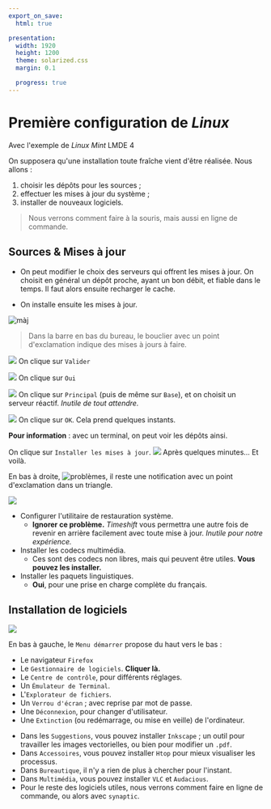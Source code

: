 ```yaml
---
export_on_save:
  html: true

presentation:
  width: 1920
  height: 1200
  theme: solarized.css
  margin: 0.1

  progress: true
---
```


<!-- slide -->

# Première configuration de *Linux*

Avec l'exemple de *Linux Mint* LMDE 4

<!-- slide vertical=true -->

On supposera qu'une installation toute fraîche vient d'être réalisée. Nous allons :

1. choisir les dépôts pour les sources ;
2. effectuer les mises à jour du système ;
3. installer de nouveaux logiciels.

> Nous verrons comment faire à la souris, mais aussi en ligne de commande.

<!-- slide -->

## Sources & Mises à jour
* On peut modifier le choix des serveurs qui offrent les mises à jour. On choisit en général un dépôt proche, ayant un bon débit, et fiable dans le temps. Il faut alors ensuite recharger le cache.

* On installe ensuite les mises à jour.

![màj](assets/bouclier.png)

> Dans la barre en bas du bureau, le bouclier avec un point d'exclamation indique des mises à jours à faire.

<!-- slide vertical=true -->

![](assets/maj-1.png)
On clique sur `Valider`

<!-- slide vertical=true -->

![](assets/maj-2.png)
On clique sur `Oui`

<!-- slide vertical=true -->

![](assets/maj-3.png)
On clique sur `Principal` (puis de même sur `Base`), et on choisit un serveur réactif. *Inutile de tout attendre.*

<!-- slide vertical=true -->

![](assets/maj-4.png)
On clique sur `OK`. Cela prend quelques instants.

<!-- slide vertical=true -->

**Pour information** : avec un terminal, on peut voir les dépôts ainsi.

<object type="image/svg+xml" data="assets/sources.svg"></object>

<!-- slide vertical=true -->

On clique sur `Installer les mises à jour`.
![](assets/maj-5.png)
Après quelques minutes... Et voilà.

<!-- slide vertical=true -->

En bas à droite, ![problèmes](assets/triangle.png), il reste une notification avec un point d'exclamation dans un triangle.

![](assets/rapport.png)


<!-- slide vertical=true -->
* Configurer l'utilitaire de restauration système.
    * **Ignorer ce problème.** *Timeshift* vous permettra une autre fois de revenir en arrière facilement avec toute mise à jour. *Inutile pour notre expérience.*
* Installer les codecs multimédia.
    * Ces sont des codecs non libres, mais qui peuvent être utiles. **Vous pouvez les installer.**
* Installer les paquets linguistiques.
    * **Oui**, pour une prise en charge complète du français.

<!-- slide -->

## Installation de logiciels

![](assets/menu.png)

<!-- slide vertical=true -->

En bas à gauche, le `Menu démarrer` propose du haut vers le bas :
* Le navigateur `Firefox`
* Le `Gestionnaire de logiciels`. **Cliquer là.**
* Le `Centre de contrôle`, pour différents réglages.
* Un `Émulateur de Terminal`.
* L'`Explorateur de fichiers`.
* Un `Verrou d'écran` ; avec reprise par mot de passe.
* Une `Déconnexion`, pour changer d'utilisateur.
* Une `Extinction` (ou redémarrage, ou mise en veille) de l'ordinateur.

<!-- slide vertical=true -->

* Dans les `Suggestions`, vous pouvez installer `Inkscape` ; un outil pour travailler les images vectorielles, ou bien pour modifier un `.pdf`.
* Dans `Accessoires`, vous pouvez installer `Htop` pour mieux visualiser les processus.
* Dans `Bureautique`, il n'y a rien de plus à chercher pour l'instant.
* Dans `Multimédia`, vous pouvez installer `VLC` et `Audacious`.
* Pour le reste des logiciels utiles, nous verrons comment faire en ligne de commande, ou alors avec `synaptic`.
